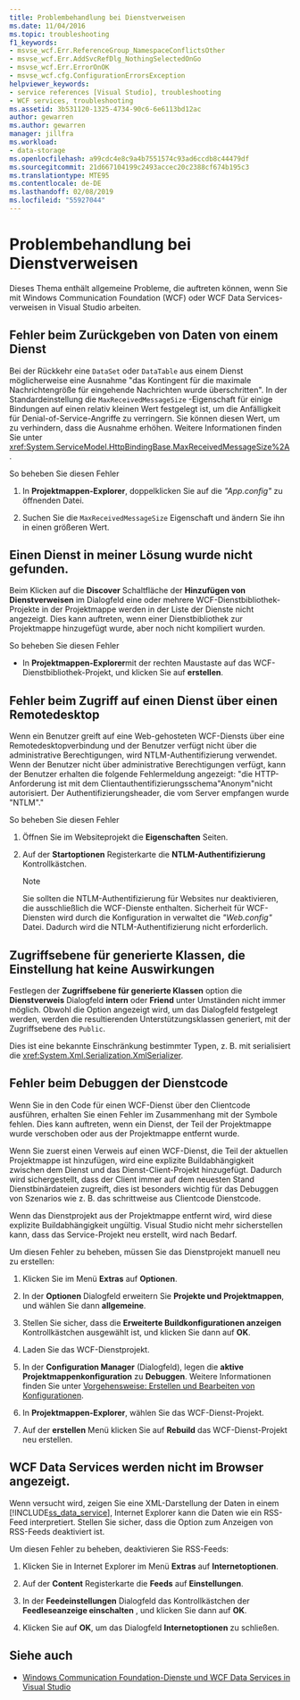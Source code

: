 ```yaml
---
title: Problembehandlung bei Dienstverweisen
ms.date: 11/04/2016
ms.topic: troubleshooting
f1_keywords:
- msvse_wcf.Err.ReferenceGroup_NamespaceConflictsOther
- msvse_wcf.Err.AddSvcRefDlg_NothingSelectedOnGo
- msvse_wcf.Err.ErrorOnOK
- msvse_wcf.cfg.ConfigurationErrorsException
helpviewer_keywords:
- service references [Visual Studio], troubleshooting
- WCF services, troubleshooting
ms.assetid: 3b531120-1325-4734-90c6-6e6113bd12ac
author: gewarren
ms.author: gewarren
manager: jillfra
ms.workload:
- data-storage
ms.openlocfilehash: a99cdc4e8c9a4b7551574c93ad6ccdb8c44479df
ms.sourcegitcommit: 21d667104199c2493accec20c2388cf674b195c3
ms.translationtype: MTE95
ms.contentlocale: de-DE
ms.lasthandoff: 02/08/2019
ms.locfileid: "55927044"
---
```

# <a name="troubleshoot-service-references"></a>Problembehandlung bei Dienstverweisen

Dieses Thema enthält allgemeine Probleme, die auftreten können, wenn Sie mit Windows Communication Foundation (WCF) oder WCF Data Services-verweisen in Visual Studio arbeiten.

## <a name="error-returning-data-from-a-service"></a>Fehler beim Zurückgeben von Daten von einem Dienst

Bei der Rückkehr eine `DataSet` oder `DataTable` aus einem Dienst möglicherweise eine Ausnahme "das Kontingent für die maximale Nachrichtengröße für eingehende Nachrichten wurde überschritten". In der Standardeinstellung die `MaxReceivedMessageSize` -Eigenschaft für einige Bindungen auf einen relativ kleinen Wert festgelegt ist, um die Anfälligkeit für Denial-of-Service-Angriffe zu verringern. Sie können diesen Wert, um zu verhindern, dass die Ausnahme erhöhen. Weitere Informationen finden Sie unter <xref:System.ServiceModel.HttpBindingBase.MaxReceivedMessageSize%2A>.

So beheben Sie diesen Fehler

1.  In **Projektmappen-Explorer**, doppelklicken Sie auf die *"App.config"* zu öffnenden Datei.

2.  Suchen Sie die `MaxReceivedMessageSize` Eigenschaft und ändern Sie ihn in einen größeren Wert.

## <a name="cannot-find-a-service-in-my-solution"></a>Einen Dienst in meiner Lösung wurde nicht gefunden.

Beim Klicken auf die **Discover** Schaltfläche der **Hinzufügen von Dienstverweisen** im Dialogfeld eine oder mehrere WCF-Dienstbibliothek-Projekte in der Projektmappe werden in der Liste der Dienste nicht angezeigt. Dies kann auftreten, wenn einer Dienstbibliothek zur Projektmappe hinzugefügt wurde, aber noch nicht kompiliert wurden.

So beheben Sie diesen Fehler

-   In **Projektmappen-Explorer**mit der rechten Maustaste auf das WCF-Dienstbibliothek-Projekt, und klicken Sie auf **erstellen**.

## <a name="error-accessing-a-service-over-a-remote-desktop"></a>Fehler beim Zugriff auf einen Dienst über einen Remotedesktop

Wenn ein Benutzer greift auf eine Web-gehosteten WCF-Diensts über eine Remotedesktopverbindung und der Benutzer verfügt nicht über die administrative Berechtigungen, wird NTLM-Authentifizierung verwendet. Wenn der Benutzer nicht über administrative Berechtigungen verfügt, kann der Benutzer erhalten die folgende Fehlermeldung angezeigt: "die HTTP-Anforderung ist mit dem Clientauthentifizierungsschema"Anonym"nicht autorisiert. Der Authentifizierungsheader, die vom Server empfangen wurde "NTLM"."

So beheben Sie diesen Fehler

1.  Öffnen Sie im Websiteprojekt die **Eigenschaften** Seiten.

2.  Auf der **Startoptionen** Registerkarte die **NTLM-Authentifizierung** Kontrollkästchen.

    > [!NOTE]
    > Sie sollten die NTLM-Authentifizierung für Websites nur deaktivieren, die ausschließlich die WCF-Dienste enthalten. Sicherheit für WCF-Diensten wird durch die Konfiguration in verwaltet die *"Web.config"* Datei. Dadurch wird die NTLM-Authentifizierung nicht erforderlich.

## <a name="access-level-for-generated-classes-setting-has-no-effect"></a>Zugriffsebene für generierte Klassen, die Einstellung hat keine Auswirkungen

Festlegen der **Zugriffsebene für generierte Klassen** option die **Dienstverweis** Dialogfeld **intern** oder **Friend** unter Umständen nicht immer möglich. Obwohl die Option angezeigt wird, um das Dialogfeld festgelegt werden, werden die resultierenden Unterstützungsklassen generiert, mit der Zugriffsebene des `Public`.

Dies ist eine bekannte Einschränkung bestimmter Typen, z. B. mit serialisiert die <xref:System.Xml.Serialization.XmlSerializer>.

## <a name="error-debugging-service-code"></a>Fehler beim Debuggen der Dienstcode

Wenn Sie in den Code für einen WCF-Dienst über den Clientcode ausführen, erhalten Sie einen Fehler im Zusammenhang mit der Symbole fehlen. Dies kann auftreten, wenn ein Dienst, der Teil der Projektmappe wurde verschoben oder aus der Projektmappe entfernt wurde.

Wenn Sie zuerst einen Verweis auf einen WCF-Dienst, die Teil der aktuellen Projektmappe ist hinzufügen, wird eine explizite Buildabhängigkeit zwischen dem Dienst und das Dienst-Client-Projekt hinzugefügt. Dadurch wird sichergestellt, dass der Client immer auf dem neuesten Stand Dienstbinärdateien zugreift, dies ist besonders wichtig für das Debuggen von Szenarios wie z. B. das schrittweise aus Clientcode Dienstcode.

Wenn das Dienstprojekt aus der Projektmappe entfernt wird, wird diese explizite Buildabhängigkeit ungültig. Visual Studio nicht mehr sicherstellen kann, dass das Service-Projekt neu erstellt, wird nach Bedarf.

Um diesen Fehler zu beheben, müssen Sie das Dienstprojekt manuell neu zu erstellen:

1.  Klicken Sie im Menü **Extras** auf **Optionen**.

2.  In der **Optionen** Dialogfeld erweitern Sie **Projekte und Projektmappen**, und wählen Sie dann **allgemeine**.

3.  Stellen Sie sicher, dass die **Erweiterte Buildkonfigurationen anzeigen** Kontrollkästchen ausgewählt ist, und klicken Sie dann auf **OK**.

4.  Laden Sie das WCF-Dienstprojekt.

5.  In der **Configuration Manager** (Dialogfeld), legen die **aktive Projektmappenkonfiguration** zu **Debuggen**. Weitere Informationen finden Sie unter [Vorgehensweise: Erstellen und Bearbeiten von Konfigurationen](../ide/how-to-create-and-edit-configurations.md).

6.  In **Projektmappen-Explorer**, wählen Sie das WCF-Dienst-Projekt.

7.  Auf der **erstellen** Menü klicken Sie auf **Rebuild** das WCF-Dienst-Projekt neu erstellen.

## <a name="wcf-data-services-do-not-display-in-the-browser"></a>WCF Data Services werden nicht im Browser angezeigt.

Wenn versucht wird, zeigen Sie eine XML-Darstellung der Daten in einem [!INCLUDE[ss_data_service](../data-tools/includes/ss_data_service_md.md)], Internet Explorer kann die Daten wie ein RSS-Feed interpretiert. Stellen Sie sicher, dass die Option zum Anzeigen von RSS-Feeds deaktiviert ist.

Um diesen Fehler zu beheben, deaktivieren Sie RSS-Feeds:

1.  Klicken Sie in Internet Explorer im Menü **Extras** auf **Internetoptionen**.

2.  Auf der **Content** Registerkarte die **Feeds** auf **Einstellungen**.

3.  In der **Feedeinstellungen** Dialogfeld das Kontrollkästchen der **Feedleseanzeige einschalten** , und klicken Sie dann auf **OK**.

4.  Klicken Sie auf **OK**, um das Dialogfeld **Internetoptionen** zu schließen.

## <a name="see-also"></a>Siehe auch

- [Windows Communication Foundation-Dienste und WCF Data Services in Visual Studio](../data-tools/windows-communication-foundation-services-and-wcf-data-services-in-visual-studio.md)